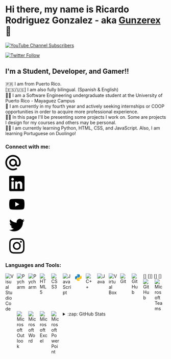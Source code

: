 # Hi there, my name is Ricardo Rodriguez Gonzalez - aka [Gunzerex][youtube] 👋 

[![YouTube Channel Subscribers](https://img.shields.io/youtube/channel/subscribers/UCQIcQ3zI9siH8VKnlIC80Fw?logo=youtube&logoColor=red&style=for-the-badge)][youtube]

[![Twitter Follow](https://img.shields.io/twitter/follow/gunzerex?color=1DA1F2&logo=twitter&style=for-the-badge)][twitter]

## I'm a Student, Developer, and Gamer!!

🇵🇷 I am from Puerto Rico. <br>
[🇪🇸/🇺🇸] I am also fully bilingual. (Spanish & English)<br>
👨‍🎓 I am a Software Engineering undergraduate student at the University of Puerto Rico - Mayaguez Campus<br>
💼 I am currently in my fourth year and actively seeking internships or COOP opportunities in order to acquire more professional experience.<br>
👨‍💻 In this page I'll be presenting some projects I work on. Some are projects I design for my courses and others may be personal.<br>
👨‍🏫 I am currently learning Python, HTML, CSS, and JavaScript. Also, I am learning Portuguese on Duolingo!


### Connect with me:

[![website](/images/maildotru.svg)](ricardo.rodriguez67@upr.edu)
<!-- [![website](./img/globe-light.svg)](https://codestackr.com) -->
<!-- [![website](./img/globe-dark.svg)](https://codestackr.com#gh-dark-mode-only) -->
&nbsp;&nbsp;
[![website](/images/linkedin.svg)](https://linkedin.com/in/ricky-rodz-gonz-se2754)
<!-- [![website](./img/linkedin-dark.svg)](https://linkedin.com/in/ricky-rodz-gonz-se2754#gh-dark-mode-only) -->
&nbsp;&nbsp;
[![website](/images/youtube.svg)](https://youtube.com/gunzerex)
<!-- [![website](/images/youtube.svg)](https://youtube.com/gunzerex#gh-dark-mode-only) -->
&nbsp;&nbsp;
[![website](/images/twitter.svg)](https://twitter.com/gunzerex)
<!-- [![website](./img/twitter-dark.svg)](https://twitter.com/gunzerex#gh-dark-mode-only) -->
&nbsp;&nbsp;
[![website](/images/instagram.svg)](https://instagram.com/gunzerex)
<!-- [![website](./img/instagram-dark.svg)](https://instagram.com/gunzerex#gh-dark-mode-only) -->

### Languages and Tools:

[<img align="left" alt="Visual Studio Code" width="26px" src="https://cdn.jsdelivr.net/gh/devicons/devicon/icons/vscode/vscode-original.svg" style="padding-right:10px;" />](https://code.visualstudio.com)
[<img align="left" alt="Pycharm" width="26px" src="https://upload.wikimedia.org/wikipedia/commons/1/1d/PyCharm_Icon.svg" style="padding-right:10px;" />](https://www.jetbrains.com/pycharm/)
[<img align="left" alt="Pycharm" width="26px" src="https://upload.wikimedia.org/wikipedia/commons/9/9c/IntelliJ_IDEA_Icon.svg" style="padding-right:10px;" />](https://www.jetbrains.com/idea/)
[<img align="left" alt="HTML5" width="26px" src="https://cdn.jsdelivr.net/gh/devicons/devicon/icons/html5/html5-original.svg" style="padding-right:10px;" />]
[<img align="left" alt="CSS3" width="26px" src="https://cdn.jsdelivr.net/gh/devicons/devicon/icons/css3/css3-original.svg" style="padding-right:10px;" />]]
[<img align="left" alt="JavaScript" width="26px" src="https://cdn.jsdelivr.net/gh/devicons/devicon/icons/javascript/javascript-original.svg" style="padding-right:10px;" />]
[<img align="left" alt="Pyhton" width="26px" src="/images/icons8-python.svg" style="padding-right:10px;" />](https://www.python.org/psf-landing/)
[<img align="left" alt="C++" width="26px" src="https://upload.wikimedia.org/wikipedia/commons/1/18/ISO_C%2B%2B_Logo.svg" style="padding-right:10px;" />]
[<img align="left" alt="Java" width="26px" src="https://www.vectorlogo.zone/logos/java/java-vertical.svg" style="padding-right:10px;" />](https://www.java.com/en/)
[<img align="left" alt="Virtual Box" width="26px" src="https://www.vectorlogo.zone/logos/virtualbox/virtualbox-icon.svg" style="padding-right:10px;" />](https://www.virtualbox.org)
[<img align="left" alt="Git" width="26px" src="https://cdn.jsdelivr.net/gh/devicons/devicon/icons/git/git-original.svg" style="padding-right:10px;" />](https://git-scm.com)
[<img align="left" alt="GitHub" width="26px" src="https://user-images.githubusercontent.com/3369400/139447912-e0f43f33-6d9f-45f8-be46-2df5bbc91289.png" style="padding-right:10px;" />](https://github.com#gh-dark-mode-only)
[<img align="left" alt="GitHub" width="26px" src="https://user-images.githubusercontent.com/3369400/139448065-39a229ba-4b06-434b-bc67-616e2ed80c8f.png" style="padding-right:10px;" />](https://github.com#gh-light-mode-only)
[<img align="left" alt="Microsoft Teams" width="26px" src="[/images/../../images/microsoftteams.svg]" style="padding-right:10px;" />](https://www.microsoft.com/en-us/microsoft-teams/group-chat-software)
[<img align="left" alt="Microsoft Outlook" width="26px" src="[/images/microsoftoutlook.svg]" style="padding-right:10px;" />](https://outlook.office.com)
[<img align="left" alt="Microsoft Word" width="26px" src="[/../images/microsoftword.svg]" style="padding-right:10px;" />](https://www.microsoft.com/en-ww/microsoft-365/word)
[<img align="left" alt="Microsoft Excel" width="26px" src="[/../images/microsoftexcel.svg.svg]" style="padding-right:10px;" />](https://www.microsoft.com/en-ww/microsoft-365/excel)
[<img align="left" alt="Microsoft Power Point" width="26px" src="[/images/../../images/microsoftpowerpoint.svg.svg]" style="padding-right:10px;" />]([/images/microsoftoutlook.svg](https://www.microsoft.com/en-ww/microsoft-365/powerpoint))
<!-- [<img align="left" alt="MongoDB" width="26px" src="https://cdn.jsdelivr.net/gh/devicons/devicon/icons/mongodb/mongodb-original.svg" style="padding-right:10px;" />]
[<img align="left" alt="MySQL" width="26px" src="https://cdn.jsdelivr.net/gh/devicons/devicon/icons/mysql/mysql-original.svg" style="padding-right:10px;" />] -->
<br />
<br />

---

<details>
  <summary>:zap: GitHub Stats</summary>

  <img align="left" alt="RicardoRodz's GitHub Stats" src="https://github-readme-stats.vercel.app/api?username=RicardoRodz&show_icons=true&hide_border=false&title_color=ff652f&icon_color=FFE400&bg_color=09131B&text_color=ffffff&border_color=0c1a25" />

</details>

<!-- [website]:  -->
<!-- [course]:  -->
[twitter]: https://twitter.com/gunzerex
[youtube]: https://www.youtube.com/channel/UCQIcQ3zI9siH8VKnlIC80Fw
[instagram]: https://www.instagram.com/gunzerex/
[linkedin]: https://www.linkedin.com/in/ricky-rodz-gonz-se2754/
[discord]: https://discord.com/users/526083713444872202